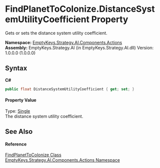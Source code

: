 # FindPlanetToColonize.DistanceSystemUtilityCoefficient Property 
 

Gets or sets the distance system utility coefficient.

**Namespace:**&nbsp;<a href="N_EmptyKeys_Strategy_AI_Components_Actions">EmptyKeys.Strategy.AI.Components.Actions</a><br />**Assembly:**&nbsp;EmptyKeys.Strategy.AI (in EmptyKeys.Strategy.AI.dll) Version: 1.0.0.0 (1.0.0.0)

## Syntax

**C#**<br />
``` C#
public float DistanceSystemUtilityCoefficient { get; set; }
```


#### Property Value
Type: <a href="http://msdn2.microsoft.com/en-us/library/3www918f" target="_blank">Single</a><br />The distance system utility coefficient.

## See Also


#### Reference
<a href="T_EmptyKeys_Strategy_AI_Components_Actions_FindPlanetToColonize">FindPlanetToColonize Class</a><br /><a href="N_EmptyKeys_Strategy_AI_Components_Actions">EmptyKeys.Strategy.AI.Components.Actions Namespace</a><br />